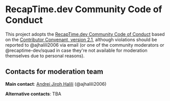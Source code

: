 # RecapTime.dev Community Code of Conduct

This project adopts the [RecapTime.dev Community Code of Conduct][ccoc] based on
the [Contributor Convenant, version 2.1][contributor-convenant], although
violations should be reported to @ajhalili2006 via email (or one of the community
moderators or @recaptime-dev/squad in case they're not available for moderation
themselves due to personal reasons).

[ccoc]: https://github.com/recaptime-dev/squad/blob/main/CODE_OF_CONDUCT.md
[contributor-convenant]: https://www.contributor-covenant.org/version/2/1/code_of_conduct.html

## Contacts for moderation team

**Main contact**: [Andrei Jiroh Halili](https://linktr.ee/ajhalili2006) (@ajhalili2006)

**Alternative contacts**: TBA
